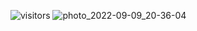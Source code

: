 ![visitors](https://visitor-badge.glitch.me/badge?page_id=neblessed)
![photo_2022-09-09_20-36-04](https://user-images.githubusercontent.com/110935510/189412450-4f3ce97c-8727-45bb-be68-347155a74a9e.png)

